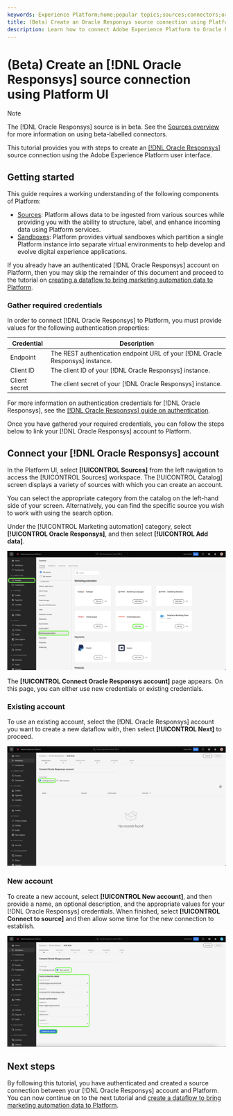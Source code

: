 ```yaml
---
keywords: Experience Platform;home;popular topics;sources;connectors;oracle;
title: (Beta) Create an Oracle Responsys source connection using Platform UI
description: Learn how to connect Adobe Experience Platform to Oracle Responsys using Platform UI.
---
```

# (Beta) Create an [!DNL Oracle Responsys] source connection using Platform UI

>[!NOTE]
>
>The [!DNL Oracle Responsys] source is in beta. See the [Sources overview](../../../../home.md#terms-and-conditions) for more information on using beta-labelled connectors.

This tutorial provides you with steps to create an [[!DNL Oracle Responsys]](../../../../connectors/marketing-automation/oracle-responsys.md) source connection using the Adobe Experience Platform user interface.

## Getting started

This guide requires a working understanding of the following components of Platform:

* [Sources](../../../../home.md): Platform allows data to be ingested from various sources while providing you with the ability to structure, label, and enhance incoming data using Platform services.
* [Sandboxes](../../../../../sandboxes/home.md): Platform provides virtual sandboxes which partition a single Platform instance into separate virtual environments to help develop and evolve digital experience applications.

If you already have an authenticated [!DNL Oracle Responsys] account on Platform, then you may skip the remainder of this document and proceed to the tutorial on [creating a dataflow to bring marketing automation data to Platform](../../dataflow/marketing-automation.md).

### Gather required credentials

In order to connect [!DNL Oracle Responsys] to Platform, you must provide values for the following authentication properties:

| Credential | Description |
| --- | --- |
| Endpoint | The REST authentication endpoint URL of your [!DNL Oracle Responsys] instance. |
| Client ID | The client ID of your [!DNL Oracle Responsys] instance. |
| Client secret | The client secret of your [!DNL Oracle Responsys] instance. |

For more information on authentication credentials for [!DNL Oracle Responsys], see the [[!DNL Oracle Responsys] guide on authentication](https://docs.oracle.com/en/cloud/saas/marketing/responsys-develop/API/GetStarted/authentication.htm).

Once you have gathered your required credentials, you can follow the steps below to link your [!DNL Oracle Responsys] account to Platform.

## Connect your [!DNL Oracle Responsys] account

In the Platform UI, select **[!UICONTROL Sources]** from the left navigation to access the [!UICONTROL Sources] workspace. The [!UICONTROL Catalog] screen displays a variety of sources with which you can create an account.

You can select the appropriate category from the catalog on the left-hand side of your screen. Alternatively, you can find the specific source you wish to work with using the search option.

Under the [!UICONTROL Marketing automation] category, select **[!UICONTROL Oracle Responsys]**, and then select **[!UICONTROL Add data]**.

![The Adobe Experience Platform sources catalog with the Oracle Responsys source highlighted.](../../../../images/tutorials/create/oracle-responsys/catalog.png)

The **[!UICONTROL Connect Oracle Responsys account]** page appears. On this page, you can either use new credentials or existing credentials.

### Existing account

To use an existing account, select the [!DNL Oracle Responsys] account you want to create a new dataflow with, then select **[!UICONTROL Next]** to proceed.

![The existing account authentication screen for Oracle Responsys.](../../../../images/tutorials/create/oracle-responsys/existing.png)

### New account

To create a new account, select **[!UICONTROL New account]**, and then provide a name, an optional description, and the appropriate values for your [!DNL Oracle Responsys] credentials. When finished, select **[!UICONTROL Connect to source]** and then allow some time for the new connection to establish.

![The new account authentication screen for Oracle Responsys.](../../../../images/tutorials/create/oracle-eloqua/new.png)

## Next steps

By following this tutorial, you have authenticated and created a source connection between your [!DNL Oracle Responsys] account and Platform. You can now continue on to the next tutorial and [create a dataflow to bring marketing automation data to Platform](../../dataflow/marketing-automation.md).

